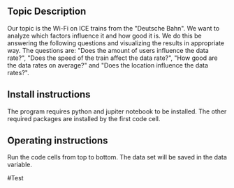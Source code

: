 ## Topic Description
Our topic is the Wi-Fi on ICE trains from the "Deutsche Bahn". We want to analyze which factors influence it and 
how good it is. We do this be answering the following questions and visualizing the results in appropriate way. The 
questions are: "Does the amount of users influence the data rate?", "Does the speed of the train affect the data rate?",
"How good are the data rates on average?" and "Does the location influence the data rates?". 

## Install instructions
The program requires python and jupiter notebook to be installed.
The other required packages are installed by the first code cell. 

## Operating instructions 
Run the code cells from top to bottom. The data set will be saved in the data variable.

#Test 